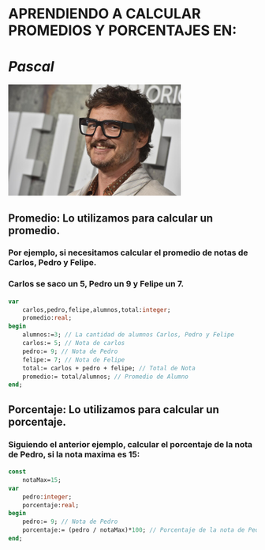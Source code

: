 # **APRENDIENDO A CALCULAR PROMEDIOS Y PORCENTAJES EN:**
# *Pascal*
<img src='./data/pascal.png' width='350' height='225'>

## Promedio: Lo utilizamos para calcular un promedio.
### Por ejemplo, si necesitamos calcular el promedio de notas de Carlos, Pedro y Felipe.
### Carlos se saco un 5, Pedro un 9 y Felipe un 7.
````pascal
var
    carlos,pedro,felipe,alumnos,total:integer;
    promedio:real;
begin
    alumnos:=3; // La cantidad de alumnos Carlos, Pedro y Felipe
    carlos:= 5; // Nota de carlos
    pedro:= 9; // Nota de Pedro
    felipe:= 7; // Nota de Felipe
    total:= carlos + pedro + felipe; // Total de Nota
    promedio:= total/alumnos; // Promedio de Alumno
end;
````

## Porcentaje: Lo utilizamos para calcular un porcentaje.
### Siguiendo el anterior ejemplo, calcular el porcentaje de la nota de Pedro, si la nota maxima es 15:
````pascal
const
    notaMax=15;
var
    pedro:integer;
    porcentaje:real;
begin
    pedro:= 9; // Nota de Pedro
    porcentaje:= (pedro / notaMax)*100; // Porcentaje de la nota de Pedro.
end;
````